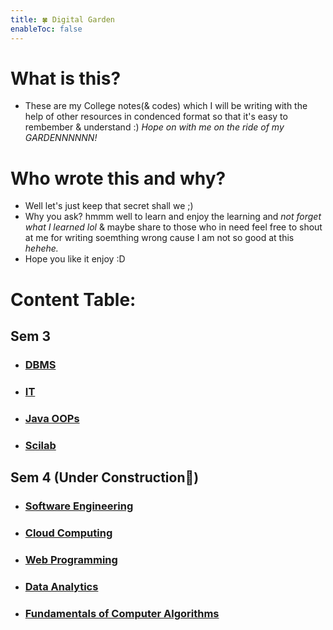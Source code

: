 ```yaml
---
title: 🍀 Digital Garden
enableToc: false
---
```


# What is this?
- These are my College notes(& codes) which I will be writing with the help of other resources in condenced format so that it's easy to rembember & understand :) _Hope on with me on the ride of my GARDENNNNNN!_

# Who wrote this and why?
- Well let's just keep that secret shall we ;)
- Why you ask? hmmm well to learn and enjoy the learning and _not forget what I learned lol_ & maybe share to those who in need feel free to shout at me for writing soemthing wrong cause I am not so good at this *hehehe.* 
- Hope you like it enjoy :D

# Content Table:

## Sem 3
- ### [DBMS](/4059bc4d4e60660389e715bb020983f287620e0a/Sem_3/IT/Classes_Notes/Module_1/m1_syllabus)
- ### [IT](/tree/hugo/content/notes/Sem_3/IT/IT_Index)
- ### [Java OOPs](/notes/Sem_3/Java_OOPs/Java_Index)
- ### [Scilab](/notes/Sem_3/Scilab/Scilab_Index)

## Sem 4 (Under Construction🚧)
- ### [Software Engineering](/notes/Sem_4/Software_Engineering/Classes_Notes/Module_1/m1_syllabus)
- ### [Cloud Computing](/notes/Sem_4/Cloud_Computing/Classes_Notes/Module_1/m1_syllabus)
- ### [Web Programming](/notes/Sem_4/Web_Programming/Classes_Notes/Module_1/m1_syllabus)
- ### [Data Analytics](/notes/Sem_4/Data_Analytics/Classes_Notes/Module_1/m1_syllabus)
- ### [Fundamentals of Computer Algorithms](/tree/hugo/content/notes/Sem_4/Fundamentals_of_Computer_Algorithms/Classes_Notes/Module_1/m1_syllabus)
